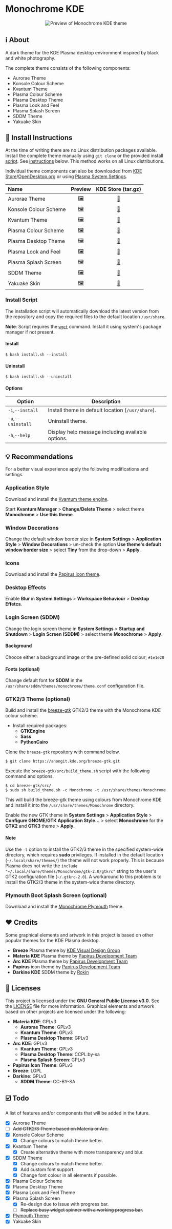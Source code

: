 # Monochrome KDE
<div align="center">
    <img src="preview.jpg" align="center" alt="Preview of Monochrome KDE theme" />
</div>

## :information_source: About
A dark theme for the KDE Plasma desktop environment inspired by black and white photography.

The complete theme consists of the following components:
- Aurorae Theme
- Konsole Colour Scheme
- Kvantum Theme
- Plasma Colour Scheme
- Plasma Desktop Theme
- Plasma Look and Feel
- Plasma Splash Screen
- SDDM Theme
- Yakuake Skin

## :floppy_disk: Install Instructions
At the time of writing there are no Linux distribution packages available. Install the complete theme manually using `git clone` or the provided install [script](install.sh). See [instructions](#install-script) below. This method works on all Linux distributions.

Individual theme components can also be downloaded from [KDE Store](https://store.kde.org)/[OpenDesktop.org](https://www.opendesktop.org) or using [Plasma System Settings](https://userbase.kde.org/System_Settings).

| **Name**              | **Preview**                                 | **KDE Store** (tar.gz)                           |
|:----------------------|:-------------------------------------------:|:------------------------------------------------:|
| Aurorae Theme         | [🖼️](screenshots/aurorae/preview.png)       | [:floppy_disk:](https://store.kde.org/p/1279082) |
| Konsole Colour Scheme | [🖼️](screenshots/konsole/preview.png)       | [:floppy_disk:](https://store.kde.org/p/1279087) |
| Kvantum Theme         | [🖼️](screenshots/kvantum/preview.png)       | [:floppy_disk:](https://store.kde.org/p/1279088) |
| Plasma Colour Scheme  | [🖼️](screenshots/color-schemes/preview.png) | [:floppy_disk:](https://store.kde.org/p/1279083) |
| Plasma Desktop Theme  | [🖼️](screenshots/plasma/preview.png)        | [:floppy_disk:](https://store.kde.org/p/1279077) |
| Plasma Look and Feel  | [🖼️](screenshots/plasma/preview.png)        | [:floppy_disk:](https://store.kde.org/p/1361190) |
| Plasma Splash Screen  | [🖼️](screenshots/plasma/splash.png)         | [:floppy_disk:](https://store.kde.org/p/1361190) |
| SDDM Theme            | [🖼️](screenshots/sddm/preview.png)          | [:floppy_disk:](https://store.kde.org/p/1361190) |
| Yakuake Skin          | [🖼️](screenshots/yakuake/preview.png)       | [:floppy_disk:](https://store.kde.org/p/1279089) |

### Install Script
The installation script will automatically download the latest version from the repository and copy the required files to the default location `/usr/share`.

**Note**: Script requires the [`wget`](https://www.gnu.org/software/wget/) command. Install it using system's package manager if not present.

#### Install
```
$ bash install.sh --install
```

#### Uninstall
```
$ bash install.sh --uninstall
```

#### Options
| **Option**         | **Description**                                   |
| ---                | ---                                               |
| `-i`,`--install`   | Install theme in default location (`/usr/share`). |
| `-u`,`--uninstall` | Uninstall theme.                                  |
| `-h`,`--help`      | Display help message including available options. |

## :bulb: Recommendations
For a better visual experience apply the following modifications and settings.

### Application Style
Download and install the [Kvantum theme engine](https://github.com/tsujan/Kvantum/tree/master/Kvantum).

Start **Kvantum Manager** > **Change/Delete Theme** > select theme **Monochrome** > **Use this theme**.

### Window Decorations
Change the default window border size in **System Settings** > **Application Style** > **Window Decorations** > un-check the option **Use theme's default window border size** > select **Tiny** from the drop-down > **Apply**.

### Icons
Download and install the [Papirus icon theme](https://github.com/PapirusDevelopmentTeam/papirus-icon-theme).

### Desktop Effects
Enable **Blur** in **System Settings** > **Workspace Behaviour** > **Desktop Effetcs**.

### Login Screen (SDDM)
Change the login screen theme in **System Settings** > **Startup and Shutdown** > **Login Screen (SDDM)** > select theme **Monochrome** > **Apply**.

#### Background
Chooce either a background image or the pre-defined solid colour; `#1e1e20`

#### Fonts (optional)
Change default font for **SDDM** in the `/usr/share/sddm/themes/monochrome/theme.conf` configuration file.

### GTK2/3 Theme (optional)
Build and install the [breeze-gtk](https://cgit.kde.org/breeze-gtk.git/) GTK2/3 theme with the Monochrome KDE colour scheme.

- Install required packages:
  - **GTKEngine**
  - **Sass**
  - **PythonCairo**

Clone the `breeze-gtk` repository with command below.

```
$ git clone https://anongit.kde.org/breeze-gtk.git
```

Execute the `breeze-gtk/src/build_theme.sh` script with the following command and options.

```
$ cd breeze-gtk/src/
$ sudo sh build_theme.sh -c Monochrome -t /usr/share/themes/Monochrome
```

This will build the breeze-gtk theme using colours from Monochrome KDE and install it into the `/usr/share/themes/Monochrome` directory.

Enable the new GTK theme in **System Settings** > **Application Style** > **Configure GNOME/GTK Application Style...** > select **Monochrome** for the **GTK2** and **GTK3** theme > **Apply**.

#### Note
Use the `-t` option to install the GTK2/3 theme in the specified system-wide directory, which requires **sudo** privileges. If installed in the default location (`~/.local/share/themes/`) the theme will not work properly. This is because Plasma does not write the `include "~/.local/share/themes/Monochrome/gtk-2.0/gtkrc"` string to the user's GTK2 configuration file (`~/.gtkrc-2.0`). A workaround to this problem is to install the GTK2/3 theme in the system-wide theme directory.

### Plymouth Boot Splash Screen (optional)
Download and install the [Monochrome Plymouth](https://gitlab.com/pwyde/monochrome-plymouth) theme.

## :heart: Credits
Some graphical elements and artwork in this project is based on other popular themes for the KDE Plasma desktop.

- **Breeze** Plasma theme by [KDE Visual Design Group](https://www.kde.org/plasma-desktop)
- **Materia KDE** Plasma theme by [Papirus Development Team](https://github.com/PapirusDevelopmentTeam/materia-kde)
- **Arc KDE** Plasma theme by [Papirus Development Team](https://github.com/PapirusDevelopmentTeam/arc-kde)
- **Papirus** icon theme by [Papirus Development Team](https://github.com/PapirusDevelopmentTeam/papirus-icon-theme)
- **Darkine KDE** SDDM theme by [Rokin](https://github.com/Rokin05/darkine-kde)

## :page_with_curl: Licenses
This project is licensed under the **GNU General Public License v3.0**. See the [LICENSE](LICENSE) file for more information. Graphical elements and artwork based on other projects are licensed under the following:

- **Materia KDE**: GPLv3
  - **Aurorae Theme**: GPLv3
  - **Kvantum Theme**: GPLv3
  - **Plasma Desktop Theme**: GPLv3
- **Arc KDE**: GPLv3
  - **Kvantum Theme**: GPLv3
  - **Plasma Desktop Theme**: CCPL:by-sa
  - **Plasma Splash Screen**: GPLv3
- **Papirus Icon Theme**: GPLv3
- **Breeze**: LGPL
- **Darkine**: GPLv3
  - **SDDM Theme**: CC-BY-SA

## :ballot_box_with_check: Todo
A list of features and/or components that will be added in the future.

- [x] Aurorae Theme
- [ ] ~~Add GTK2/3 Theme based on Materia or Arc.~~
- [x] Konsole Colour Scheme
  - [x] Change colours to match theme better.
- [x] Kvantum Theme
  - [x] Create alternative theme with more transparency and blur.
- [x] SDDM Theme
  - [x] Change colours to match theme better.
  - [x] Add custom font support.
  - [x] Change font colour in all elements if possible.
- [x] Plasma Colour Scheme
- [x] Plasma Desktop Theme
- [x] Plasma Look and Feel Theme
- [x] Plasma Splash Screen
  - [x] Re-design due to issue with progress bar.
  - [ ] ~~Replace busy widget spinner with a working progress bar.~~
- [x] [Plymouth Theme](https://gitlab.com/pwyde/monochrome-plymouth)
- [x] Yakuake Skin
